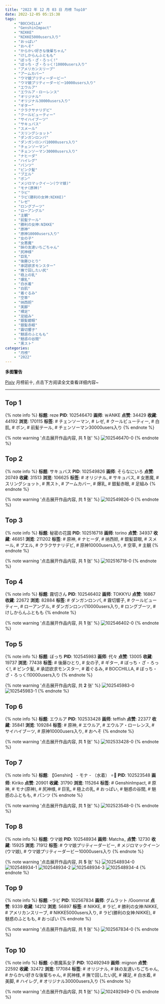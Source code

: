 ```yaml
---
title: "2022 年 12 月 03 日 月榜 Top10"
date: 2022-12-05 05:15:38
tags:
    - "BOCCHILLA"
    - "GenshinImpact"
    - "NIKKE"
    - "NIKKE5000users入り"
    - "おっぱい"
    - "おへそ"
    - "からかい好きな後輩ちゃん"
    - "けしからんふともも"
    - "ぼっち・ざ・ろっく!"
    - "ぼっち・ざ・ろっく!10000users入り"
    - "アメリカンスリーブ"
    - "アームカバー"
    - "ウマ娘プリティーダービー"
    - "ウマ娘プリティーダービー10000users入り"
    - "エウルア"
    - "エウルア・ローレンス"
    - "オリジナル"
    - "オリジナル30000users入り"
    - "ギター"
    - "クラクサナリデビ"
    - "クールビューティー"
    - "サイハイブーツ"
    - "サキュバス"
    - "スメール"
    - "スリングショット"
    - "ダンガンロンパ"
    - "ダンガンロンパ10000users入り"
    - "チェンソーマン"
    - "チェンソーマン30000users入り"
    - "ナヒーダ"
    - "ハイレグ"
    - "パンツ"
    - "ピンク髪"
    - "ブエル"
    - "ボン"
    - "メジロマックイーン(ウマ娘)"
    - "モナ(原神)"
    - "ラピ"
    - "ラピ(勝利の女神:NIKKE)"
    - "レゼ"
    - "ロングブーツ"
    - "ローアングル"
    - "主観"
    - "前髪テール"
    - "勝利の女神:NIKKE"
    - "原神"
    - "原神10000users入り"
    - "女の子"
    - "女悪魔"
    - "妹の友達いちごちゃん"
    - "尻神様"
    - "巨乳"
    - "後藤ひとり"
    - "承認欲求モンスター"
    - "撫で回したい尻"
    - "極上の乳"
    - "爆乳"
    - "白水着"
    - "白肌"
    - "着ぐるみ"
    - "空草"
    - "纳西妲"
    - "美脚"
    - "裸足"
    - "足組み"
    - "銀髪碧眼"
    - "銀髪赤眼"
    - "霧切響子"
    - "魅惑のふともも"
    - "魅惑の谷間"
    - "黒スト"
categories:
    - "月榜"
    - "2022"
---
```


<i class="fa fa-triangle-exclamation"></i>**多图警告**<i class="fa fa-triangle-exclamation"></i>

[Pixiv](https://www.pixiv.net/) 月榜前十, 点击下方阅读全文查看详细内容~

<!-- more -->

---

## Top 1

{% note info %}
**标题**: reze
**PID**: 102546470 **画师**: ￦ANKE
**点赞**: 34429 **收藏**: 44192 **浏览**: 170115
**标签**: # チェンソーマン, # レゼ, # クールビューティー, # 白肌, # ボン, # 前髪テール, # チェンソーマン30000users入り
{% endnote %}

{% note warning '点击展开作品内容, 共 **1** 张' %}
![102546470-0](https://i.pixiv.re/img-original/img/2022/11/06/00/06/11/102546470_p0.jpg)
{% endnote %}

## Top 2

{% note info %}
**标题**: サキュバス
**PID**: 102549826 **画师**: そらなにいろ
**点赞**: 20749 **收藏**: 31513 **浏览**: 106625
**标签**: # オリジナル, # サキュバス, # 女悪魔, # スリングショット, # 黒スト, # アームカバー, # 爆乳, # 銀髪赤眼, # 足組み
{% endnote %}

{% note warning '点击展开作品内容, 共 **1** 张' %}
![102549826-0](https://i.pixiv.re/img-original/img/2022/11/06/02/12/14/102549826_p0.png)
{% endnote %}

## Top 3

{% note info %}
**标题**: 秘密の花園
**PID**: 102516718 **画师**: torino
**点赞**: 34937 **收藏**: 46851 **浏览**: 211202
**标签**: # 原神, # ナヒーダ, # 纳西妲, # 銀髪碧眼, # スメール, # ブエル, # クラクサナリデビ, # 原神10000users入り, # 空草, # 主観
{% endnote %}

{% note warning '点击展开作品内容, 共 **1** 张' %}
![102516718-0](https://i.pixiv.re/img-original/img/2022/11/05/00/00/10/102516718_p0.jpg)
{% endnote %}

## Top 4

{% note info %}
**标题**: 霧切さん
**PID**: 102546402 **画师**: TOKKYU
**点赞**: 16867 **收藏**: 22672 **浏览**: 82884
**标签**: # ダンガンロンパ, # 霧切響子, # クールビューティー, # ローアングル, # ダンガンロンパ10000users入り, # ロングブーツ, # けしからんふともも
{% endnote %}

{% note warning '点击展开作品内容, 共 **1** 张' %}
![102546402-0](https://i.pixiv.re/img-original/img/2022/11/06/00/04/48/102546402_p0.jpg)
{% endnote %}

## Top 5

{% note info %}
**标题**: ぼっち
**PID**: 102545983 **画师**: 代々
**点赞**: 13005 **收藏**: 19737 **浏览**: 77438
**标签**: # 後藤ひとり, # 女の子, # ギター, # ぼっち・ざ・ろっく!, # ピンク髪, # 承認欲求モンスター, # 着ぐるみ, # BOCCHILLA, # ぼっち・ざ・ろっく!10000users入り
{% endnote %}

{% note warning '点击展开作品内容, 共 **2** 张' %}
![102545983-0](https://i.pixiv.re/img-original/img/2022/11/08/17/19/34/102545983_p0.jpg)
![102545983-1](https://i.pixiv.re/img-original/img/2022/11/08/17/19/34/102545983_p1.jpg)
{% endnote %}

## Top 6

{% note info %}
**标题**: エウルア
**PID**: 102533428 **画师**: teffish
**点赞**: 22377 **收藏**: 35841 **浏览**: 109284
**标签**: # 原神, # エウルア, # エウルア・ローレンス, # サイハイブーツ, # 原神10000users入り, # おへそ
{% endnote %}

{% note warning '点击展开作品内容, 共 **1** 张' %}
![102533428-0](https://i.pixiv.re/img-original/img/2022/11/05/16/39/15/102533428_p0.jpg)
{% endnote %}

## Top 7

{% note info %}
**标题**: 【Genshin】 -  モナ -  （水着） ⭐🌙
**PID**: 102523548 **画师**: Kiriko
**点赞**: 20901 **收藏**: 31790 **浏览**: 115264
**标签**: # GenshinImpact, # 原神, # モナ(原神), # 尻神様, # 巨乳, # 極上の乳, # おっぱい, # 魅惑の谷間, # 魅惑のふともも, # パンツ
{% endnote %}

{% note warning '点击展开作品内容, 共 **1** 张' %}
![102523548-0](https://i.pixiv.re/img-original/img/2022/11/05/07/00/01/102523548_p0.png)
{% endnote %}

## Top 8

{% note info %}
**标题**: ウマ娘
**PID**: 102548934 **画师**: Matcha_
**点赞**: 12730 **收藏**: 15925 **浏览**: 71912
**标签**: # ウマ娘プリティーダービー, # メジロマックイーン(ウマ娘), # ウマ娘プリティーダービー10000users入り
{% endnote %}

{% note warning '点击展开作品内容, 共 **5** 张' %}
![102548934-0](https://i.pixiv.re/img-original/img/2022/11/06/01/30/02/102548934_p0.jpg)
![102548934-1](https://i.pixiv.re/img-original/img/2022/11/06/01/30/02/102548934_p1.jpg)
![102548934-2](https://i.pixiv.re/img-original/img/2022/11/06/01/30/02/102548934_p2.jpg)
![102548934-3](https://i.pixiv.re/img-original/img/2022/11/06/01/30/02/102548934_p3.jpg)
![102548934-4](https://i.pixiv.re/img-original/img/2022/11/06/01/30/02/102548934_p4.jpg)
{% endnote %}

## Top 9

{% note info %}
**标题**: -ラピ
**PID**: 102567834 **画师**: グムラット /Goomrrat
**点赞**: 9339 **收藏**: 14212 **浏览**: 56897
**标签**: # NIKKE, # ラピ, # 勝利の女神:NIKKE, # アメリカンスリーブ, # NIKKE5000users入り, # ラピ(勝利の女神:NIKKE), # 魅惑のふともも, # おっぱい
{% endnote %}

{% note warning '点击展开作品内容, 共 **1** 张' %}
![102567834-0](https://i.pixiv.re/img-original/img/2022/11/06/22/08/18/102567834_p0.png)
{% endnote %}

## Top 10

{% note info %}
**标题**: 小悪魔系女子
**PID**: 102492949 **画师**: mignon
**点赞**: 22592 **收藏**: 32472 **浏览**: 177084
**标签**: # オリジナル, # 妹の友達いちごちゃん, # からかい好きな後輩ちゃん, # 尻神様, # 撫で回したい尻, # 裸足, # 白水着, # 美脚, # ハイレグ, # オリジナル30000users入り
{% endnote %}

{% note warning '点击展开作品内容, 共 **1** 张' %}
![102492949-0](https://i.pixiv.re/img-original/img/2022/11/04/00/47/01/102492949_p0.jpg)
{% endnote %}

